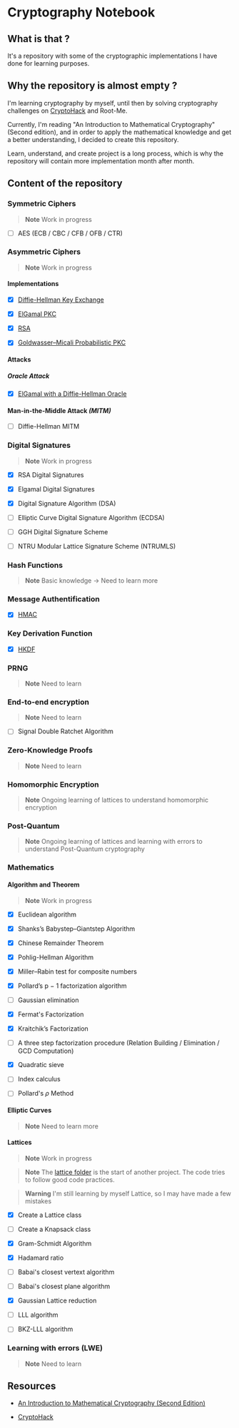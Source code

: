 # Cryptography Notebook

## What is that ?

It's a repository with some of the cryptographic implementations I have done for learning purposes.

## Why the repository is almost empty ?

I'm learning cryptography by myself, until then by solving cryptography challenges on [CryptoHack](https://cryptohack.org/user/Kioku/) and Root-Me.

Currently, I'm reading "An Introduction to Mathematical Cryptography" (Second edition), and in order to apply the mathematical knowledge and get a better understanding, I decided to create this repository.

Learn, understand, and create project is a long process, which is why the repository will contain more implementation month after month.

## Content of the repository

### Symmetric Ciphers

> **Note** Work in progress

- [ ] AES (ECB / CBC / CFB / OFB / CTR)

### Asymmetric Ciphers

> **Note** Work in progress

#### Implementations

- [X] [Diffie-Hellman Key Exchange](./AsymmetricCiphers/Diffie_Hellman/README.md)

- [X] [ElGamal PKC](./AsymmetricCiphers/ElGamal/README.md)

- [X] [RSA](./AsymmetricCiphers/RSA/README.md)

- [X] [Goldwasser–Micali Probabilistic PKC](./AsymmetricCiphers/GoldwasserMicaliProbabilisticPKC/README.md)

#### Attacks

##### Oracle Attack

- [X] [ElGamal with a Diffie-Hellman Oracle](./AsymmetricCiphers/ElGamal/README.md#attacks-using-oracle)

#### Man-in-the-Middle Attack *(MITM)*

- [ ] Diffie-Hellman MITM

### Digital Signatures

> **Note** Work in progress

- [X] RSA Digital Signatures

- [X] Elgamal Digital Signatures

- [X] Digital Signature Algorithm (DSA)

- [ ] Elliptic Curve Digital Signature Algorithm (ECDSA)

- [ ] GGH Digital Signature Scheme

- [ ] NTRU Modular Lattice Signature Scheme (NTRUMLS)

### Hash Functions

> **Note** Basic knowledge -> Need to learn more

### Message Authentification

- [X] [HMAC](./MessageAuthentification/HMAC.md)

### Key Derivation Function

- [X] [HKDF](./KeyDerivationFunction/HKDF/HKDF.md)

### PRNG

> **Note** Need to learn

### End-to-end encryption

> **Note** Need to learn

- [ ] Signal Double Ratchet Algorithm

### Zero-Knowledge Proofs

> **Note** Need to learn

### Homomorphic Encryption

> **Note** Ongoing learning of lattices to understand homomorphic encryption

### Post-Quantum

> **Note** Ongoing learning of lattices and learning with errors to understand Post-Quantum cryptography

### Mathematics

#### Algorithm and Theorem

> **Note** Work in progress

- [X] Euclidean algorithm

- [X] Shanks’s Babystep–Giantstep Algorithm

- [X] Chinese Remainder Theorem

- [X] Pohlig-Hellman Algorithm

- [X] Miller–Rabin test for composite numbers

- [X] Pollard’s p − 1 factorization algorithm

- [ ] Gaussian elimination

- [X] Fermat's Factorization

- [X] Kraitchik’s Factorization

- [ ] A three step factorization procedure (Relation Building / Elimination / GCD Computation)

- [X] Quadratic sieve

- [ ] Index calculus

- [ ] Pollard's $\rho$ Method

#### Elliptic Curves

> **Note** Need to learn more

#### Lattices

> **Note** Work in progress

> **Note** The [lattice folder](./Mathematics/Lattice/) is the start of another project. The code tries to follow good code practices.

> **Warning** I'm still learning by myself Lattice, so I may have made a few mistakes

- [X] Create a Lattice class

- [ ] Create a Knapsack class

- [X] Gram-Schmidt Algorithm

- [X] Hadamard ratio

- [ ] Babai's closest vertext algorithm

- [ ] Babai's closest plane algorithm

- [X] Gaussian Lattice reduction

- [ ] LLL algorithm

- [ ] BKZ-LLL algorithm

### Learning with errors (LWE)

> **Note** Need to learn

## Resources

- [An Introduction to Mathematical Cryptography (Second Edition)](https://link.springer.com/book/10.1007/978-1-4939-1711-2)

- [CryptoHack](https://cryptohack.org/)
